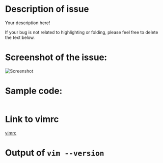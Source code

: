 # Description of issue

Your description here!

If your bug is not related to highlighting or folding, please feel free
to delete the text below.

# Screenshot of the issue:

![Screenshot](...)

# Sample code:

```perl6
```

# Link to vimrc

[vimrc](...)

# Output of `vim --version`
